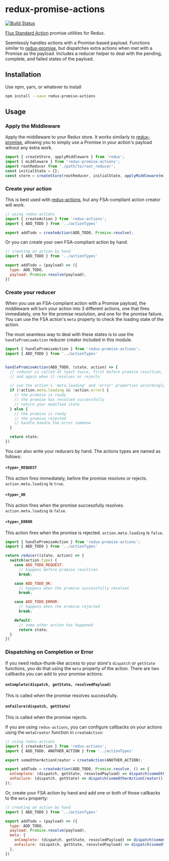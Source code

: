 # redux-promise-actions

[![Build Status](https://travis-ci.org/w33ble/redux-promise-actions.svg?branch=master)](https://travis-ci.org/w33ble/redux-promise-actions)

[Flux Standard Action](https://github.com/acdlite/flux-standard-action) promise utilities for Redux. 

Seemlessly handles actions with a Promise-based payload. Functions similar to [redux-promise](https://github.com/acdlite/redux-promise), but dispatches extra actions when met with a Promise as the payload. Includes a reducer helper to deal with the pending, complete, and failed states of the payload.

## Installation

Use npm, yarn, or whatever to install

```bash
npm install --save redux-promise-actions
```

## Usage

### Apply the Middleware

Apply the middleware to your Redux store. It works similarly to [redux-promise](https://github.com/acdlite/redux-promise), allowing you to simply use a Promise in your action's payload wihout any extra work.

```js
import { createStore, applyMiddleware } from 'redux';
import { middleware } from 'redux-promise-actions';
import rootReducer from './path/to/root_reducer';
const initialState = {};
const store = createStore(rootReducer, initialState, applyMiddleware(middleware));
```

### Create your action

This is best used with [redux-actions](https://github.com/acdlite/redux-actions), but any FSA-compliant action creator will work. 

```js
// using redux-actions
import { createAction } from 'redux-actions';
import { ADD_TODO } from '../actionTypes'

export addTodo = createAction(ADD_TODO, Promise.resolve);
```

Or you can create your own FSA-compliant action by hand.

```js
// creating an action by hand
import { ADD_TODO } from '../actionTypes'

export addTodo = (payload) => ({
  type: ADD_TODO, 
  payload: Promise.resolve(payload),
})
```

### Create your reducer

When you use an FSA-compliant action with a Promise payload, the middleware will turn your action into 3 different actions, one that fires immediately, one for the promise resolution, and one for the promise failure. You can use the FSA action's `meta` property to check the loading state of the action. 

The most seamless way to deal with these states is to use the `handlePromiseAction` reducer creator included in this module.

```js
import { handlePromiseAction } from 'redux-promise-actions';
import { ADD_TODO } from '../actionTypes'


handlePromiseAction(ADD_TODO, (state, action) => {
  // reducer is called at least twice, first before promise resultion, 
  // and again when it resolves or rejects

  // use the action's 'meta.loading' and 'error' properties accordingly
  if (!action.meta.loading && !action.error) {
    // the promise is ready
    // the promise has resolved successfully
    // return your modified state
  } else {
    // the promise is ready
    // the promise rejected
    // handle handle the error somehow
  }

  return state;
})
```

You can also write your reducers by hand. The actions types are named as follows:

#### `<type>_REQUEST`

This action fires immediately, before the promise resolves or rejects. `action.meta.loading` is `true`.

#### `<type>_OK`

This action fires when the promise successfully resolves. `action.meta.loading` is `false`.

#### `<type>_ERROR`

This action fires when the promise is rejected. `action.meta.loading` is `false`.

```js
import { handlePromiseAction } from 'redux-promise-actions';
import { ADD_TODO } from '../actionTypes'

return reducer((state, action) => {
  switch(action.type) {
    case ADD_TODO_REQUEST:
      // happens before promise resultion
      break;

    case ADD_TODO_OK:
      // happens when the promise successfully resolves
      break;

    case ADD_TODO_ERROR:
      // happens when the promise rejected
      break;

    default:
      // some other action has happened
      return state;
  }
})
```

### Dispatching on Completion or Error

If you need redux-thunk-like access to your store's `dispatch` or `getState` functions, you do that using the `meta` property of the action. There are two callbacks you can add to your promise actions:

#### `onComplete(dispatch, getState, resolvedPayload)`

This is called when the promise resolves successfully.

#### `onFailure(dispatch, getState)`

This is called when the promise rejects.

If you are using `redux-actions`, you can configure callbacks on your actions using the `metaCreator` function in `createAction`:

```js
// using redux-actions
import { createAction } from 'redux-actions';
import { ADD_TODO, ANOTHER_ACTION } from '../actionTypes'

export someOtherActionCreator = createAction(ANOTHER_ACTION);

export addTodo = createAction(ADD_TODO, Promise.resolve, () => {
  onComplete: (dispatch, getState, resovledPayload) => dispatch(someOtherActionCreator()),
  onFailure: (dispatch, getState) => dispatch(someOtherActionCreator()),
});
```

Or, create your FSA action by hand and add one or both of those callbacks to the `meta` property:

```js
// creating an action by hand
import { ADD_TODO } from '../actionTypes'

export addTodo = (payload) => ({
  type: ADD_TODO, 
  payload: Promise.resolve(payload),
  meta: {
    onComplete: (dispatch, getState, resovledPayload) => dispatch(someOtherActionCreator()),
    onFailure: (dispatch, getState, resovledPayload) => dispatch(someOtherActionCreator()),
  },
})
```
